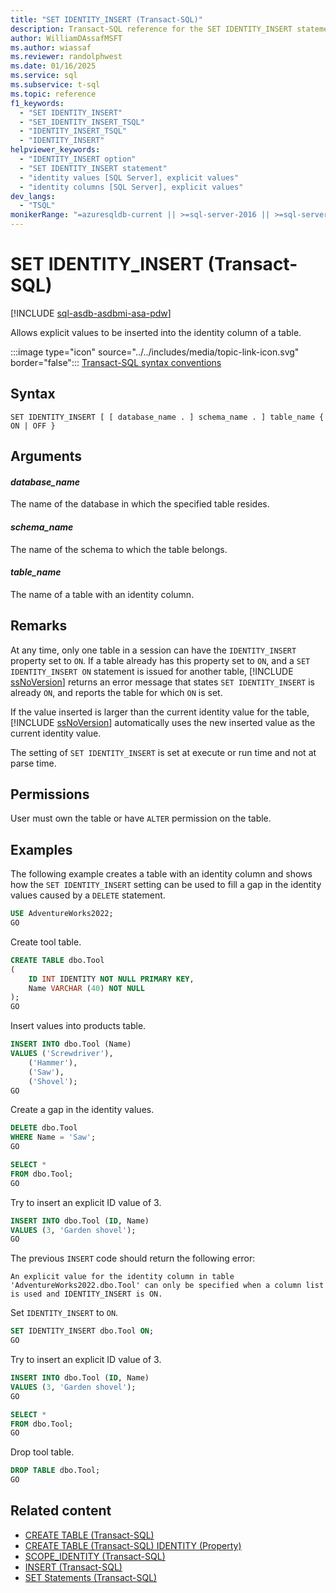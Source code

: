 ```yaml
---
title: "SET IDENTITY_INSERT (Transact-SQL)"
description: Transact-SQL reference for the SET IDENTITY_INSERT statement. When set to ON, this permits inserting explicit values into the identity column of a table.
author: WilliamDAssafMSFT
ms.author: wiassaf
ms.reviewer: randolphwest
ms.date: 01/16/2025
ms.service: sql
ms.subservice: t-sql
ms.topic: reference
f1_keywords:
  - "SET IDENTITY_INSERT"
  - "SET_IDENTITY_INSERT_TSQL"
  - "IDENTITY_INSERT_TSQL"
  - "IDENTITY_INSERT"
helpviewer_keywords:
  - "IDENTITY_INSERT option"
  - "SET IDENTITY_INSERT statement"
  - "identity values [SQL Server], explicit values"
  - "identity columns [SQL Server], explicit values"
dev_langs:
  - "TSQL"
monikerRange: "=azuresqldb-current || >=sql-server-2016 || >=sql-server-linux-2017 || =azure-sqldw-latest"
---
```

# SET IDENTITY_INSERT (Transact-SQL)

[!INCLUDE [sql-asdb-asdbmi-asa-pdw](../../includes/applies-to-version/sql-asdb-asdbmi-asa.md)]

Allows explicit values to be inserted into the identity column of a table.

:::image type="icon" source="../../includes/media/topic-link-icon.svg" border="false"::: [Transact-SQL syntax conventions](../../t-sql/language-elements/transact-sql-syntax-conventions-transact-sql.md)

## Syntax

```syntaxsql
SET IDENTITY_INSERT [ [ database_name . ] schema_name . ] table_name { ON | OFF }
```

## Arguments

#### *database_name*

The name of the database in which the specified table resides.

#### *schema_name*

The name of the schema to which the table belongs.

#### *table_name*

The name of a table with an identity column.

## Remarks

At any time, only one table in a session can have the `IDENTITY_INSERT` property set to `ON`. If a table already has this property set to `ON`, and a `SET IDENTITY_INSERT ON` statement is issued for another table, [!INCLUDE [ssNoVersion](../../includes/ssnoversion-md.md)] returns an error message that states `SET IDENTITY_INSERT` is already `ON`, and reports the table for which `ON` is set.

If the value inserted is larger than the current identity value for the table, [!INCLUDE [ssNoVersion](../../includes/ssnoversion-md.md)] automatically uses the new inserted value as the current identity value.

The setting of `SET IDENTITY_INSERT` is set at execute or run time and not at parse time.

## Permissions

User must own the table or have `ALTER` permission on the table.

## Examples

The following example creates a table with an identity column and shows how the `SET IDENTITY_INSERT` setting can be used to fill a gap in the identity values caused by a `DELETE` statement.

```sql
USE AdventureWorks2022;
GO
```

Create tool table.

```sql
CREATE TABLE dbo.Tool
(
    ID INT IDENTITY NOT NULL PRIMARY KEY,
    Name VARCHAR (40) NOT NULL
);
GO
```

Insert values into products table.

```sql
INSERT INTO dbo.Tool (Name)
VALUES ('Screwdriver'),
    ('Hammer'),
    ('Saw'),
    ('Shovel');
GO
```

Create a gap in the identity values.

```sql
DELETE dbo.Tool
WHERE Name = 'Saw';
GO

SELECT *
FROM dbo.Tool;
GO
```

Try to insert an explicit ID value of 3.

```sql
INSERT INTO dbo.Tool (ID, Name)
VALUES (3, 'Garden shovel');
GO
```

The previous `INSERT` code should return the following error:

```output
An explicit value for the identity column in table 'AdventureWorks2022.dbo.Tool' can only be specified when a column list is used and IDENTITY_INSERT is ON.
```

Set `IDENTITY_INSERT` to `ON`.

```sql
SET IDENTITY_INSERT dbo.Tool ON;
GO
```

Try to insert an explicit ID value of 3.

```sql
INSERT INTO dbo.Tool (ID, Name)
VALUES (3, 'Garden shovel');
GO

SELECT *
FROM dbo.Tool;
GO
```

Drop tool table.

```sql
DROP TABLE dbo.Tool;
GO
```

## Related content

- [CREATE TABLE (Transact-SQL)](create-table-transact-sql.md)
- [CREATE TABLE (Transact-SQL) IDENTITY (Property)](create-table-transact-sql-identity-property.md)
- [SCOPE_IDENTITY (Transact-SQL)](../functions/scope-identity-transact-sql.md)
- [INSERT (Transact-SQL)](insert-transact-sql.md)
- [SET Statements (Transact-SQL)](set-statements-transact-sql.md)
